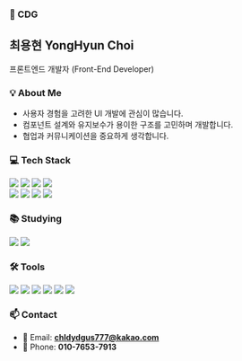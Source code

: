 <!-- README.md or 소개용 마크다운 -->

### 👋 CDG

## 최용현 YongHyun Choi  
프론트엔드 개발자 (Front-End Developer)  

<h3>💡 About Me</h3>

- 사용자 경험을 고려한 UI 개발에 관심이 많습니다.
- 컴포넌트 설계와 유지보수가 용이한 구조를 고민하며 개발합니다.
- 협업과 커뮤니케이션을 중요하게 생각합니다.

<h3>💻 Tech Stack</h3>

<div align="left">
  <img src="https://img.shields.io/badge/JavaScript-F7DF1E?style=for-the-badge&logo=JavaScript&logoColor=black"/> 
  <img src="https://img.shields.io/badge/TypeScript-3178C6?style=for-the-badge&logo=TypeScript&logoColor=white"/> 
  <img src="https://img.shields.io/badge/React-61DAFB?style=for-the-badge&logo=React&logoColor=black"/>
  <img src="https://img.shields.io/badge/Next.js-000000?style=flat-square&logo=Next.js&logoColor=white"/>
</div>
<div align="left">
  <img src="https://img.shields.io/badge/zustand-orange?style=for-the-badge&logo=zustand&logoColor=white">
  <img src="https://img.shields.io/badge/Tanstack Query-FF4154?style=for-the-badge&logo=TanstackQuery&logoColor=white">
  <img src="https://img.shields.io/badge/TailwindCSS-06B6D4?style=for-the-badge&logo=tailwind-css&logoColor=white" />
  <img src="https://img.shields.io/badge/Styled--Components-DB7093?style=for-the-badge&logo=styled-components&logoColor=white" />
</div>

<h3>📚 Studying</h3>

<div align="left">
  <img src="https://img.shields.io/badge/React%20Query-FF4154?style=for-the-badge&logo=react-query&logoColor=white" />
  <img src="https://img.shields.io/badge/Recoil-3578E5?style=for-the-badge&logo=recoil&logoColor=white" />
</div>

<h3>🛠 Tools</h3>

<div align="left">
  <img src="https://img.shields.io/badge/Git-F05033?style=for-the-badge&logo=git&logoColor=white" />
  <img src="https://img.shields.io/badge/GitHub-181717?style=for-the-badge&logo=github&logoColor=white" />
  <img src="https://img.shields.io/badge/Notion-000000?style=for-the-badge&logo=notion&logoColor=white" />
  <img src="https://img.shields.io/badge/Figma-F24E1E?style=for-the-badge&logo=figma&logoColor=white" />
  <img src="https://img.shields.io/badge/Zeplin-F24E1E?style=for-the-badge&logo=zeplin&logoColor=white" />
  <img src="https://img.shields.io/badge/VSCode-007ACC?style=for-the-badge&logo=visual-studio-code&logoColor=white" />
</div>

<h3>📫 Contact</h3>

- 📧 Email: **chldydgus777@kakao.com**  
- 📱 Phone: **010-7653-7913**  

<!--  
**chldydgus777/chldydgus777** is a ✨ special ✨ repository because its `README.md` appears on your GitHub profile.
-->
